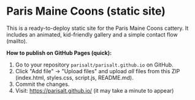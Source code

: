 # Paris Maine Coons (static site)
This is a ready-to-deploy static site for the Paris Maine Coons cattery. It includes an animated, kid-friendly gallery and a simple contact flow (mailto).

**How to publish on GitHub Pages (quick):**
1. Go to your repository `parisalt/parisalt.github.io` on GitHub.
2. Click "Add file" → "Upload files" and upload _all_ files from this ZIP (index.html, styles.css, script.js, README.md).
3. Commit the changes.
4. Visit: https://parisalt.github.io/  (it may take a minute to appear)
